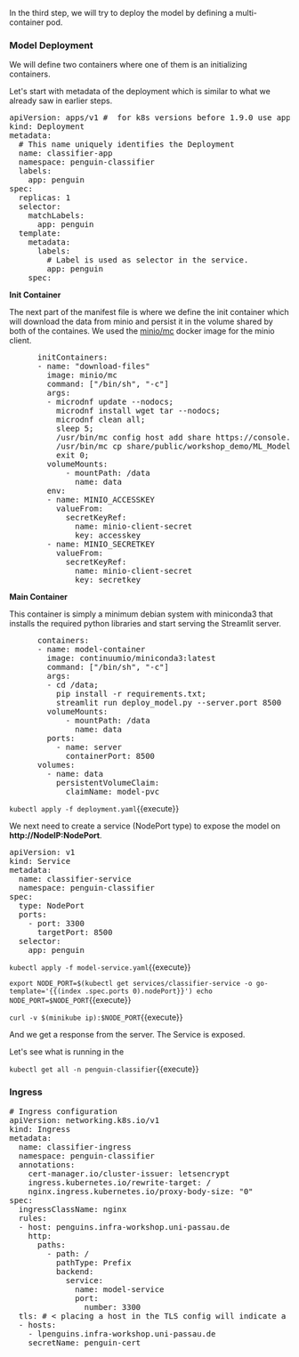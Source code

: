 In the third step, we will try to deploy the model by defining a multi-container pod.

### Model Deployment

We will define two containers where one of them is an initializing containers.

Let's start with metadata of the deployment which is similar to what we already saw in earlier steps.

<pre class="file" data-filename="deployment.yaml" data-target="replace">
apiVersion: apps/v1 #  for k8s versions before 1.9.0 use apps/v1beta2  and before 1.8.0 use extensions/v1beta1
kind: Deployment
metadata:
  # This name uniquely identifies the Deployment
  name: classifier-app
  namespace: penguin-classifier
  labels:
    app: penguin
spec:
  replicas: 1
  selector:
    matchLabels:
      app: penguin
  template:
    metadata:
      labels:
        # Label is used as selector in the service.
        app: penguin
    spec:
</pre>

**Init Container**

The next part of the manifest file is where we define the init container which will download the data from minio and persist it in the volume shared by both of the containes. We used the [minio/mc](https://hub.docker.com/r/minio/mc) docker image for the minio client.

<pre class="file" data-filename="deployment.yaml" data-target="append">
      initContainers:
      - name: "download-files"
        image: minio/mc
        command: ["/bin/sh", "-c"]
        args:
        - microdnf update --nodocs;
          microdnf install wget tar --nodocs;
          microdnf clean all;
          sleep 5;
          /usr/bin/mc config host add share https://console.share.pads.fim.uni-passau.de $MINIO_ACCESSKEY $MINIO_SECRETKEY;
          /usr/bin/mc cp share/public/workshop_demo/ML_Model/classifier /data/;
          exit 0;
        volumeMounts:
            - mountPath: /data
              name: data
        env:
        - name: MINIO_ACCESSKEY
          valueFrom:
            secretKeyRef:
              name: minio-client-secret
              key: accesskey
        - name: MINIO_SECRETKEY
          valueFrom:
            secretKeyRef:
              name: minio-client-secret
              key: secretkey
</pre>

**Main Container**

This container is simply a minimum debian system with miniconda3 that installs the required python libraries and start serving the Streamlit server.

<pre class="file" data-filename="deployment.yaml" data-target="append">
      containers:
      - name: model-container
        image: continuumio/miniconda3:latest
        command: ["/bin/sh", "-c"]
        args: 
        - cd /data;
          pip install -r requirements.txt;
          streamlit run deploy_model.py --server.port 8500 
        volumeMounts:
            - mountPath: /data
              name: data
        ports:
          - name: server
            containerPort: 8500
      volumes:
        - name: data
          persistentVolumeClaim:
            claimName: model-pvc
</pre>

`kubectl apply -f deployment.yaml`{{execute}}

We next need to create a service (NodePort type) to expose the model on **http://NodeIP:NodePort**.

<pre class="file" data-filename="model-service.yaml" data-target="replace">
apiVersion: v1
kind: Service
metadata:
  name: classifier-service
  namespace: penguin-classifier
spec:
  type: NodePort
  ports:
    - port: 3300
      targetPort: 8500
  selector:
    app: penguin
</pre>


`kubectl apply -f model-service.yaml`{{execute}}

`export NODE_PORT=$(kubectl get services/classifier-service -o go-template='{{(index .spec.ports 0).nodePort}}')
echo NODE_PORT=$NODE_PORT`{{execute}}

`curl -v $(minikube ip):$NODE_PORT`{{execute}}

And we get a response from the server. The Service is exposed.

Let's see what is running in the 

`kubectl get all -n penguin-classifier`{{execute}}

### Ingress

<pre class="file" data-filename="ingress.yaml" data-target="replace">
# Ingress configuration
apiVersion: networking.k8s.io/v1
kind: Ingress
metadata:
  name: classifier-ingress
  namespace: penguin-classifier
  annotations:
    cert-manager.io/cluster-issuer: letsencrypt
    ingress.kubernetes.io/rewrite-target: /
    nginx.ingress.kubernetes.io/proxy-body-size: "0"
spec:
  ingressClassName: nginx
  rules:
  - host: penguins.infra-workshop.uni-passau.de
    http:
      paths:
        - path: /
          pathType: Prefix
          backend:
            service:
              name: model-service
              port:
                number: 3300
  tls: # < placing a host in the TLS config will indicate a certificate should be created
  - hosts:
    - lpenguins.infra-workshop.uni-passau.de
    secretName: penguin-cert
</pre>